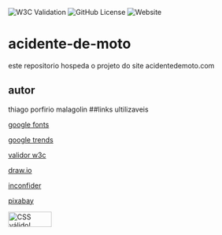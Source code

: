 ![W3C Validation](https://img.shields.io/w3c-validation/html?targetUrl=https%3A%2F%2Fthzz05.github.io%2Fmoto-ciente%2F)
![GitHub License](https://img.shields.io/github/license/thzz05/prevencoes-de-acidente)
![Website](https://img.shields.io/website?url=https%3A%2F%2Fthzz05.github.io%2Fmoto-ciente%2F)



# acidente-de-moto
este repositorio hospeda o projeto do site acidentedemoto.com
## autor
thiago porfirio malagolin
##links ultilizaveis

[google fonts](https://fonts.google.com/)

[google trends](https://trends.google.com.br/trends/)

[validor w3c](https://validator.w3.org/)

[draw.io](https://app.diagrams.net/)

[inconfider](https://www.iconfinder.com/)

[pixabay](https://pixabay.com/pt/)

<p>
<a href="http://jigsaw.w3.org/css-validator/check/referer">
    <img style="border:0;width:88px;height:31px"
        src="http://jigsaw.w3.org/css-validator/images/vcss-blue"
        alt="CSS válido!" />
    </a>
</p>
